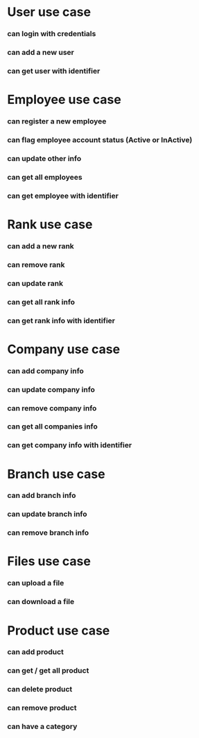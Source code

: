 # User use case

### can login with credentials
### can add a new user
### can get user with identifier

# Employee use case

### can register a new employee
### can flag employee account status (Active or InActive)
### can update other info
### can get all employees
### can get employee with identifier

# Rank use case

### can add a new rank
### can remove rank
### can update rank
### can get all rank info
### can get rank info with identifier

# Company use case

### can add company info
### can update company info
### can remove company info
### can get all companies info
### can get company info with identifier

# Branch use case

### can add branch info
### can update branch info
### can remove branch info

# Files use case

### can upload a file
### can download a file

# Product use case
### can add product
### can get / get all product
### can delete product
### can remove product
### can have a category
